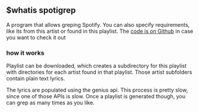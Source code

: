 ## $whatis spotigrep

A program that allows greping Spotify.
You can also specify requirements, like its from this artist or found in this
playlist. 
The [code is on Github](https://github.com/iaquobe/spotigrep) in case you want
to check it out

### how it works
Playlist can be downloaded, which creates a subdirectory for this playlist with
directories for each artist found in that playlist.
Those artist subfolders contain plain text lyrics.

The lyrics are populated using the genius api.
This process is pretty slow, since one of those APIs is slow.
Once a playlist is generated though, you can grep as many times as you like.


